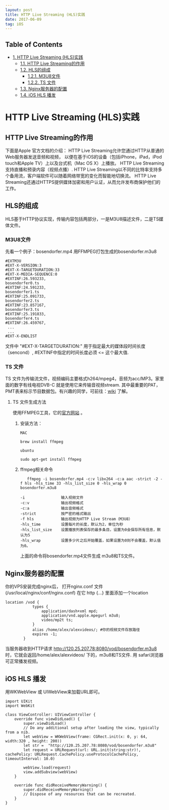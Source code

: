 ```yaml
---
layout: post
title: HTTP Live Streaming (HLS)实践
date: 2017-06-09 
tag: iOS
---
```

<div id="table-of-contents">
<h2>Table of Contents</h2>
<div id="text-table-of-contents">
<ul>
<li><a href="#orgc939e83">1. HTTP Live Streaming (HLS)实践</a>
<ul>
<li><a href="#orgab48e70">1.1. HTTP Live Streaming的作用</a></li>
<li><a href="#org227a0fa">1.2. HLS的组成</a>
<ul>
<li><a href="#org1af4c48">1.2.1. M3U8文件</a></li>
<li><a href="#org809cec0">1.2.2. TS 文件</a></li>
</ul>
</li>
<li><a href="#org9dcb6e8">1.3. Nginx服务器的配置</a></li>
<li><a href="#org659737b">1.4. iOS HLS 播发</a></li>
</ul>
</li>
</ul>
</div>
</div>

<a id="orgc939e83"></a>

# HTTP Live Streaming (HLS)实践


<a id="orgab48e70"></a>

## HTTP Live Streaming的作用

下面是Apple 官方文档的介绍：
HTTP Live Streaming允许您通过HTTP从普通的Web服务器发送音频和视频，
以便在基于iOS的设备（包括iPhone，iPad，iPod touch和Apple TV）上以及台式机（Mac OS X）上播放。
HTTP Live Streaming支持直播和预录内容（视频点播）.
HTTP Live Streaming以不同的比特率支持多个备用流，客户端软件可以随着网络带宽的变化而智能地切换流。 
HTTP Live Streaming还通过HTTPS提供媒体加密和用户认证，从而允许发布商保护他们的工作。


<a id="org227a0fa"></a>

## HLS的组成

HLS基于HTTP协议实现，传输内容包括两部分，一是M3U8描述文件，二是TS媒体文件。


<a id="org1af4c48"></a>

### M3U8文件

先看一个例子：bosendorfer.mp4 用FFMPEG打包生成的bosendorfer.m3u8

    #EXTM3U
    #EXT-X-VERSION:3
    #EXT-X-TARGETDURATION:33
    #EXT-X-MEDIA-SEQUENCE:0
    #EXTINF:26.593233,
    bosendorfer0.ts
    #EXTINF:24.591233,
    bosendorfer1.ts
    #EXTINF:25.091733,
    bosendorfer2.ts
    #EXTINF:23.857167,
    bosendorfer3.ts
    #EXTINF:25.191833,
    bosendorfer4.ts
    #EXTINF:26.459767,
     ...
     ...
    #EXT-X-ENDLIST

文件中 "#EXT-X-TARGETDURATION:" 用于指定最大的媒体段时间长度（sencond）, #EXTINF中指定的时间长度必须 <= 这个最大值.


<a id="org809cec0"></a>

### TS 文件

 TS 文件为传输流文件，视频编码主要格式h264/mpeg4，音频为acc/MP3。家里面的数字有线电视DVB-C 就是使用它来传输音视频stream.
其中最重要的PAT，PMT表来标示节目数据包。有兴趣的同学，可前往：[wiki](https://zh.wikipedia.org/wiki/MPEG2-TS) 了解。

1.  TS 文件生成方法

    使用FFMPEG工具，它的[官方网站](https://ffmpeg.org) 。
    
    1.  安装方法：
    
        `MAC`
        
            brew install ffmpeg
        
        `ubuntu`
        
            sudo apt-get install ffmpeg
    
    2.  ffmpeg相关命令
    
               ffmpeg -i bosendorfer.mp4 -c:v libx264 -c:a aac -strict -2 -f hls -hls_time 33 -hls_list_size 0 -hls_wrap 0 bosendorfer.m3u8
            
            -i                输入视频文件
            -c:v              输出视频格式
            -c:a              输出音频格式
            -strict           按严密的格式输出 
            -f hls            输出视频为HTTP Live Stream（M3U8）
            -hls_time         设置每片的长度，默认为2，单位为秒
            -hls_list_size    设置播放列表保存的最多条目，设置为0会保存所有信息，默认为5
            -hls_wrap         设置多少片之后开始覆盖，如果设置为0则不会覆盖，默认值为0。
        
        上面的命令将bosendorfer.mp4文件生成 m3u8和TS文件。


<a id="org9dcb6e8"></a>

## Nginx服务器的配置

你的VPS安装完成nginx后， 打开nginx.conf 文件(/usr/local/nginx/conf/nginx.conf) 
在它 http {&#x2026;} 里面添加一个location

    location /vod {
                types {
                    application/dash+xml mpd;
                    application/vnd.apple.mpegurl m3u8;
                    video/mp2t ts;
                }
                alias /home/alex/alexvideos/; #你的视频文件存放路径
                expires -1; 
            }

当服务器收到HTTP请求 <http://120.25.207.78:8080/vod/bosendorfer.m3u8> 时，它就会返回/home/alex/alexvideos/ 下的，m3u8和TS文件. 
用 safari浏览器可正常播发视频。


<a id="org659737b"></a>

## iOS HLS 播发

用WKWebView 或 UIWebView来加载URL即可。

    import UIKit
    import WebKit
    
    class ViewController: UIViewController {
        override func viewDidLoad() {
            super.viewDidLoad()
            // Do any additional setup after loading the view, typically from a nib.
            let webView = WKWebView(frame: CGRect.init(x: 0, y: 64, width:320 , height: 200))
            let str =  "http://120.25.207.78:8080/vod/bosendorfer.m3u8"
            let request = URLRequest(url: URL.init(string:str)!, cachePolicy: URLRequest.CachePolicy.useProtocolCachePolicy, timeoutInterval: 10.0)
    
            webView.load(request)
            view.addSubview(webView)
        }
    
        override func didReceiveMemoryWarning() {
            super.didReceiveMemoryWarning()
            // Dispose of any resources that can be recreated.
        }
    }

